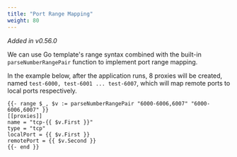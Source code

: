 ```yaml
---
title: "Port Range Mapping"
weight: 80
---
```


*Added in v0.56.0*

We can use Go template's range syntax combined with the built-in `parseNumberRangePair` function to implement port range mapping.

In the example below, after the application runs, 8 proxies will be created, named `test-6000, test-6001 ... test-6007`, which will map remote ports to local ports respectively.

```
{{- range $_, $v := parseNumberRangePair "6000-6006,6007" "6000-6006,6007" }}
[[proxies]]
name = "tcp-{{ $v.First }}"
type = "tcp"
localPort = {{ $v.First }}
remotePort = {{ $v.Second }}
{{- end }}
```